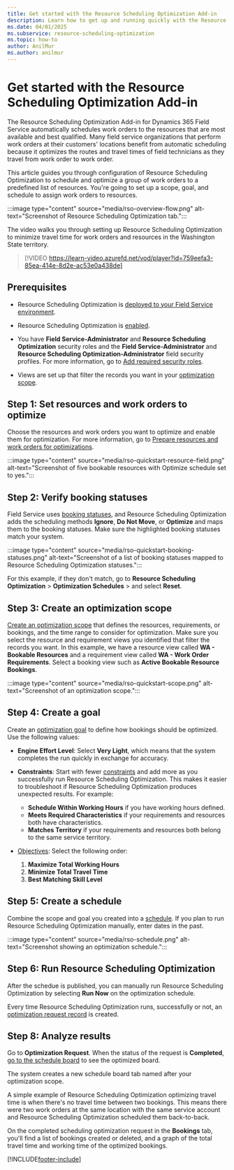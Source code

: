 ```yaml
---
title: Get started with the Resource Scheduling Optimization Add-in
description: Learn how to get up and running quickly with the Resource Scheduling Optimization Add-in for Field Service.
ms.date: 04/01/2025
ms.subservice: resource-scheduling-optimization
ms.topic: how-to
author: AnilMur
ms.author: anilmur
---
```


# Get started with the Resource Scheduling Optimization Add-in

The Resource Scheduling Optimization Add-in for Dynamics 365 Field Service automatically schedules work orders to the resources that are most available and best qualified. Many field service organizations that perform work orders at their customers' locations benefit from automatic scheduling because it optimizes the routes and travel times of field technicians as they travel from work order to work order.

This article guides you through configuration of Resource Scheduling Optimization to schedule and optimize a group of work orders to a predefined list of resources. You're going to set up a scope, goal, and schedule to assign work orders to resources.

:::image type="content" source="media/rso-overview-flow.png" alt-text="Screenshot of Resource Scheduling Optimization tab.":::

The video walks you through setting up Resource Scheduling Optimization to minimize travel time for work orders and resources in the Washington State territory.

> [!VIDEO https://learn-video.azurefd.net/vod/player?id=759eefa3-85ea-414e-8d2e-ac53e0a438de]

## Prerequisites

- Resource Scheduling Optimization is [deployed to your Field Service environment](rso-deployment.md).

- Resource Scheduling Optimization is [enabled](rso-configuration.md#enable-resource-scheduling-optimization).

- You have **Field Service-Administrator** and **Resource Scheduling Optimization** security roles and the **Field Service-Administrator** and **Resource Scheduling Optimization-Administrator** field security profiles. For more information, go to [Add required security roles](rso-configuration.md#add-required-security-roles-to-users-who-configure-and-run-resource-scheduling-optimization).

- Views are set up that filter the records you want in your [optimization scope](rso-optimization-scope.md).

## Step 1: Set resources and work orders to optimize

Choose the resources and work orders you want to optimize and enable them for optimization. For more information, go to [Prepare resources and work orders for optimizations](rso-configuration.md#prepare-resources-and-requirements-for-optimizations).  

:::image type="content" source="media/rso-quickstart-resource-field.png" alt-text="Screenshot of five bookable resources with Optimize schedule set to yes.":::

## Step 2: Verify booking statuses

Field Service uses [booking statuses](set-up-booking-statuses.md), and Resource Scheduling Optimization adds the scheduling methods **Ignore**, **Do Not Move**, or **Optimize** and maps them to the booking statuses. Make sure the highlighted booking statuses match your system.

:::image type="content" source="media/rso-quickstart-booking-statuses.png" alt-text="Screenshot of a list of booking statuses mapped to Resource Scheduling Optimization statuses.":::

For this example, if they don't match, go to **Resource Scheduling Optimization** > **Optimization Schedules** > and select **Reset**.

## Step 3: Create an optimization scope

[Create an optimization scope](rso-optimization-scope.md) that defines the resources, requirements, or bookings, and the time range to consider for optimization. Make sure you select the resource and requirement views you identified that filter the records you want. In this example, we have a resource view called **WA - Bookable Resources** and a requirement view called **WA - Work Order Requirements**. Select a booking view such as **Active Bookable Resource Bookings**.

:::image type="content" source="media/rso-quickstart-scope.png" alt-text="Screenshot of an optimization scope.":::

## Step 4: Create a goal

Create an [optimization goal](rso-optimization-goal.md) to define how bookings should be optimized. Use the following values:

- **Engine Effort Level**: Select **Very Light**, which means that the system completes the run quickly in exchange for accuracy.

- **Constraints**: Start with fewer [constraints](rso-optimization-goal.md#understand-constraints) and add more as you successfully run Resource Scheduling Optimization. This makes it easier to troubleshoot if Resource Scheduling Optimization produces unexpected results. For example:

  - **Schedule Within Working Hours** if you have working hours defined.
  - **Meets Required Characteristics** if your requirements and resources both have characteristics.
  - **Matches Territory** if your requirements and resources both belong to the same service territory.

- [Objectives](rso-optimization-goal.md#understand-objectives): Select the following order:

  1. **Maximize Total Working Hours**
  1. **Minimize Total Travel Time**
  1. **Best Matching Skill Level**

## Step 5: Create a schedule

Combine the scope and goal you created into a [schedule](rso-optimization-schedule.md). If you plan to run Resource Scheduling Optimization manually, enter dates in the past.

:::image type="content" source="media/rso-schedule.png" alt-text="Screenshot showing an optimization schedule.":::

## Step 6: Run Resource Scheduling Optimization

After the schedue is published, you can manually run Resource Scheduling Optimization by selecting **Run Now** on the optimization schedule.

Every time Resource Scheduling Optimization runs, successfully or not, an [optimization request record](rso-optimization-schedule.md#review-optimization-requests) is created.

## Step 8: Analyze results

Go to **Optimization Request**. When the status of the request is **Completed**, [go to the schedule board](work-with-schedule-board.md) to see the optimized board.

The system creates a new schedule board tab named after your optimization scope.

A simple example of Resource Scheduling Optimization optimizing travel time is when there's no travel time between two bookings. This means there were two work orders at the same location with the same service account and Resource Scheduling Optimization scheduled them back-to-back.

On the completed scheduling optimization request in the **Bookings** tab, you'll find a list of bookings created or deleted, and a graph of the total travel time and working time of the optimized bookings.

[!INCLUDE[footer-include](../includes/footer-banner.md)]
